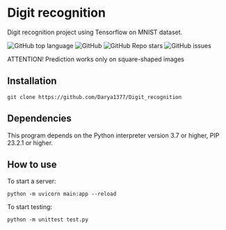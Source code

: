 # Digit recognition
Digit recognition project using Tensorflow on MNIST dataset. <br>

![GitHub top language](https://img.shields.io/github/languages/top/Darya1377/Digit_recognition)
![GitHub](https://img.shields.io/github/license/Darya1377/Digit_recognition)
![GitHub Repo stars](https://img.shields.io/github/stars/Darya1377/Digit_recognition)
![GitHub issues](https://img.shields.io/github/issues/Darya1377/Digit_recognition)<br>

ATTENTION! Prediction works only on square-shaped images
## Installation
```git clone https://github.com/Darya1377/Digit_recognition```
## Dependencies
This program depends on the Python interpreter version 3.7 or higher, PIP 23.2.1 or higher.
## How to use
To start a server:

```python -m uvicorn main:app --reload```

To start testing:

```python -m unittest test.py```

